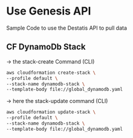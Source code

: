 # Use Genesis API
Sample Code to use the Destatis API to pull data

## CF DynamoDb Stack

→ the stack-create Command (CLI)

```bash
aws cloudformation create-stack \
--profile default \
--stack-name dynamodb-stack \
--template-body file://global_dynamodb.yaml
```

→ here the stack-update command (CLI)

```bash
aws cloudformation update-stack \
--profile default \
--stack-name dynamodb-stack \
--template-body file://global_dynamodb.yaml
```
